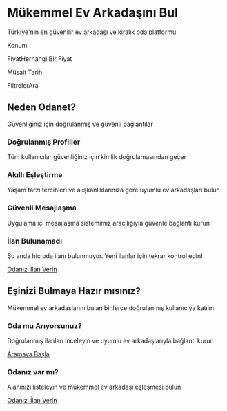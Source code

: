 # Mükemmel Ev Arkadaşını Bul

Türkiye'nin en güvenilir ev arkadaşı ve kiralık oda platformu

Konum

FiyatHerhangi Bir Fiyat

Müsait Tarih

FiltrelerAra

## Neden Odanet?

Güvenliğiniz için doğrulanmış ve güvenli bağlantılar

### Doğrulanmış Profiller

Tüm kullanıcılar güvenliğiniz için kimlik doğrulamasından geçer

### Akıllı Eşleştirme

Yaşam tarzı tercihleri ve alışkanlıklarınıza göre uyumlu ev arkadaşları bulun

### Güvenli Mesajlaşma

Uygulama içi mesajlaşma sistemimiz aracılığıyla güvenle bağlantı kurun

### İlan Bulunamadı

Şu anda hiç oda ilanı bulunmuyor. Yeni ilanlar için tekrar kontrol edin!

[Odanızı İlan Verin](https://flatmate-connect-mesudemirok.replit.app/create-listing)

## Eşinizi Bulmaya Hazır mısınız?

Mükemmel ev arkadaşlarını bulan binlerce doğrulanmış kullanıcıya katılın

### Oda mu Arıyorsunuz?

Doğrulanmış ilanları inceleyin ve uyumlu ev arkadaşlarıyla bağlantı kurun

[Aramaya Başla](https://flatmate-connect-mesudemirok.replit.app/search)

### Odanız var mı?

Alanınızı listeleyin ve mükemmel ev arkadaşı eşleşmesi bulun

[Odanızı İlan Verin](https://flatmate-connect-mesudemirok.replit.app/api/login)